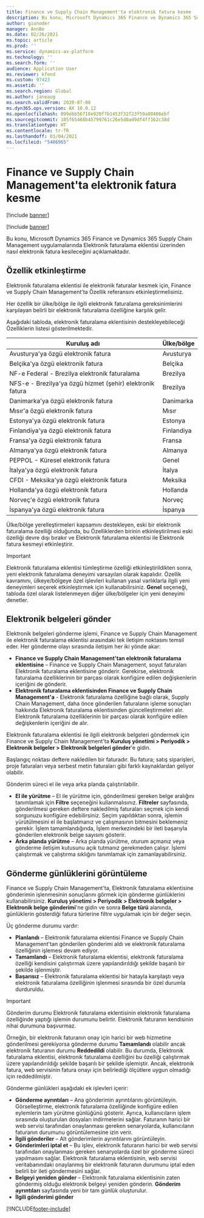 ```yaml
---
title: Finance ve Supply Chain Management'ta elektronik fatura kesme
description: Bu konu, Microsoft Dynamics 365 Finance ve Dynamics 365 Supply Chain Management uygulamalarında Elektronik faturalama eklentisi üzerinden nasıl elektronik fatura kesileceğini açıklamaktadır.
author: gionoder
manager: AnnBe
ms.date: 02/26/2021
ms.topic: article
ms.prod: ''
ms.service: dynamics-ax-platform
ms.technology: ''
ms.search.form: ''
audience: Application User
ms.reviewer: kfend
ms.custom: 97423
ms.assetid: ''
ms.search.region: Global
ms.author: janeaug
ms.search.validFrom: 2020-07-08
ms.dyn365.ops.version: AX 10.0.12
ms.openlocfilehash: 099ebb56710e920f7b1453f32f23f59a80486ebf
ms.sourcegitcommit: 105f65468b45799761c26e5d0ad9df4ff162c38d
ms.translationtype: HT
ms.contentlocale: tr-TR
ms.lasthandoff: 03/04/2021
ms.locfileid: "5486965"
---
```

# <a name="issue-electronic-invoices-in-finance-and-supply-chain-management"></a>Finance ve Supply Chain Management'ta elektronik fatura kesme

[!include [banner](../includes/banner.md)]

[!include [banner](../includes/preview-banner.md)]

Bu konu, Microsoft Dynamics 365 Finance ve Dynamics 365 Supply Chain Management uygulamalarında Elektronik faturalama eklentisi üzerinden nasıl elektronik fatura kesileceğini açıklamaktadır.


## <a name="feature-activation"></a>Özellik etkinleştirme

Elektronik faturalama eklentisi ile elektronik faturalar kesmek için, Finance ve Supply Chain Management'ta Özellik referansını etkinleştirmelisiniz.

Her özellik bir ülke/bölge ile ilgili elektronik faturalama gereksinimlerini karşılayan belirli bir elektronik faturalama özelliğine karşılık gelir.

Aşağıdaki tabloda, elektronik faturalama eklentisinin destekleyebileceği Özelliklerin listesi gösterilmektedir.

| Kuruluş adı                                              | Ülke/bölge |
|---------------------------------------------------|----------------|
|Avusturya'ya özgü elektronik fatura                        |Avusturya         |
|Belçika'ya özgü elektronik fatura                         |Belçika         |
|NF-e Federal - Brezilya elektronik faturalama       |Brezilya          |
|NFS-e - Brezilya'ya özgü hizmet (şehir) elektronik fatura|Brezilya          |
|Danimarka'ya özgü elektronik fatura                          |Danimarka         |
|Mısır'a özgü elektronik fatura                        |Mısır           |
|Estonya'ya özgü elektronik fatura                        |Estonya         |
|Finlandiya'ya özgü elektronik fatura                         |Finlandiya         |
|Fransa'ya özgü elektronik fatura                          |Fransa          |
|Almanya'ya özgü elektronik fatura                          |Almanya         |
|PEPPOL - Küresel elektronik fatura                 |Genel          |
|İtalya'ya özgü elektronik fatura                         |İtalya           |
|CFDI - Meksika'ya özgü elektronik fatura                  |Meksika          |
|Hollanda'ya özgü elektronik fatura                           |Hollanda     |
|Norveç'e özgü elektronik fatura                       |Norveç          |
|İspanya'ya özgü elektronik fatura                         |İspanya           |

Ülke/bölge yerelleştirmeleri kapsamını destekleyen, eski bir elektronik faturalama özelliği olduğunda, bu Özelliklerden birinin etkinleştirilmesi eski özelliği devre dışı bırakır ve Elektronik faturalama eklentisi ile Elektronik fatura kesmeyi etkinleştirir.

> [!IMPORTANT]
> Elektronik faturalama eklentisi tümleştirme özelliği etkinleştirildikten sonra, yeni elektronik faturalama deneyimi varsayılan olarak kapalıdır. Özellik kavramını, ülkeye/bölgeye özel işlevleri kullanan yasal varlıklarla ilgili yeni deneyimleri seçerek etkinleştirmek için kullanabilirsiniz. **Genel** seçeneği, tabloda özel olarak listelenmeyen diğer ülke/bölgeler için yeni deneyimi denetler.

## <a name="submit-electronic-documents"></a>Elektronik belgeleri gönder

Elektronik belgeleri gönderme işlemi, Finance ve Supply Chain Management ile elektronik faturalama eklentisi arasındaki tek iletişim noktasını temsil eder. Her gönderme olayı sırasında iletişim her iki yönde akar:

- **Finance ve Supply Chain Management'tan elektronik faturalama eklentisine** – Finance ve Supply Chain Management, soyut faturaları Elektronik faturalama eklentisine gönderir. Gerekirse, elektronik faturalama özelliklerinin bir parçası olarak konfigüre edilen değişkenlerin içeriğini de gönderir.
- **Elektronik faturalama eklentisinden Finance ve Supply Chain Management'a** - Elektronik faturalama özelliğine bağlı olarak, Supply Chain Management, daha önce gönderilen faturaların işleme sonuçları hakkında Elektronik faturalama eklentisinden güncelleştirmeleri alır. Elektronik faturalama özelliklerinin bir parçası olarak konfigüre edilen değişkenlerin içeriğini de alır.

Elektronik faturalama eklentisi ile ilgili elektronik belgeleri göndermek için Finance ve Supply Chain Management'ta **Kuruluş yönetimi &gt; Periyodik &gt; Elektronik belgeler &gt; Elektronik belgeleri gönder**'e gidin.

Başlangıç noktası deftere nakledilen bir faturadır. Bu fatura; satış siparişleri, proje faturaları veya serbest metin faturaları gibi farklı kaynaklardan geliyor olabilir.

Gönderim süreci el ile veya arka planda çalıştırılabilir.

- **El ile yürütme** – El ile yürütme için, gönderilmesi gereken belge aralığını tanımlamak için **Filtre** seçeneğini kullanmalısınız. **Filtreler** sayfasında, gönderilmesi gereken deftere nakledilmiş faturaları seçmek için kendi sorgunuzu konfigüre edebilirsiniz. Seçim yapıldıktan sonra, işlemin yürütülmesini el ile başlatmanız ve çalışmasının bitmesini beklemeniz gerekir. İşlem tamamlandığında, İşlem merkezindeki bir ileti başarıyla gönderilen elektronik belge sayısını gösterir.
- **Arka planda yürütme** – Arka planda yürütme, oturum açmanız veya gönderme iletişim kutusunu açık tutmanız gerekmeden çalışır. İşlemi çalıştırmak ve çalıştırma sıklığını tanımlamak için zamanlayabilirsiniz.

## <a name="view-the-submission-logs"></a>Gönderme günlüklerini görüntüleme

Finance ve Supply Chain Management'ta, Elektronik faturalama eklentisine gönderimin işlenmesinin sonuçlarını görmek için gönderme günlüklerini kullanabilirsiniz. **Kuruluş yönetimi &gt; Periyodik &gt; Elektronik belgeler &gt; Elektronik belge gönderimi**'ne gidin ve sonra **Belge türü** alanında, günlüklerin gösterdiği fatura türlerine filtre uygulamak için bir değer seçin.

Üç gönderme durumu vardır:

- **Planlandı** – Elektronik faturalama eklentisi Finance ve Supply Chain Management'tan gönderilen gönderimi aldı ve elektronik faturalama özelliğinin işlemesi devam ediyor.
- **Tamamlandı** – Elektronik faturalama eklentisi, elektronik faturalama özelliği kendisini çalıştırmak üzere yapılandırıldığı şekilde başarılı bir şekilde işlenmiştir.
- **Başarısız** – Elektronik faturalama eklentisi bir hatayla karşılaştı veya elektronik faturalama özelliğinin işlenmesi sırasında bir özel durumla durduruldu.

> [!IMPORTANT]
> Gönderim durumu Elektronik faturalama eklentisinin elektronik faturalama özelliğinde yaptığı işlemin durumunu belirtir. Elektronik faturanın kendisinin nihai durumuna başvurmaz.
>
> Örneğin, bir elektronik faturanın onay için harici bir web hizmetine gönderilmesi gerekiyorsa gönderme durumu **Tamamlandı** olabilir ancak elektronik faturanın durumu **Reddedildi** olabilir. Bu durumda, Elektronik faturalama eklentisi, elektronik faturalama özelliğini bu özelliği çalıştırmak üzere yapılandırıldığı şekilde başarılı bir şekilde işlemiştir. Ancak, elektronik fatura, web servisinin fatura onayı için belirlediği ölçütlere uygun olmadığı için reddedilmiştir.

Gönderme günlükleri aşağıdaki ek işlevleri içerir:

- **Gönderme ayrıntıları** – Ana gönderimin ayrıntılarını görüntüleyin. Görselleştirme, elektronik faturalama özelliğinde konfigüre edilen eylemlerin tam yürütme günlüğünü gösterir. Ayrıca, kullanıcıların işlem sırasında oluşturulan dosyaları indirmelerini sağlar. Faturanın harici bir web servisi tarafından onaylanması gereken senaryolarda, kullanıcıların faturanın durumunu görüntülemesine izin verir.
- **İlgili gönderiler** – Alt gönderimlerin ayrıntılarını görüntüleyin.
- **Gönderimleri iptal et** – Bu işlev, elektronik faturanın harici bir web servisi tarafından onaylanması gereken senaryolarda özel bir gönderme süreci yapılmasını sağlar. Elektronik faturalama eklentisinin, web servisi veritabanındaki onaylanmış bir elektronik faturanın durumunu iptal eden belirli bir ileti göndermesini sağlar.
- **Belgeyi yeniden gönder** – Elektronik faturalama eklentisinin zaten göndermiş olduğu elektronik belgeyi yeniden gönderin. **Gönderim ayrıntıları** sayfasında yeni bir tam günlük oluşturulur.
- **İlgili gönderimi gönder**


[!INCLUDE[footer-include](../../includes/footer-banner.md)]
